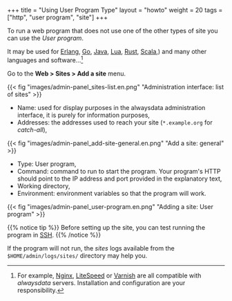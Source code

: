 +++
title = "Using User Program Type"
layout = "howto"
weight = 20
tags = ["http", "user program", "site"]
+++

To run a web program that does not use one of the other types of site you can use the *User program*.

It may be used for [Erlang](https://www.erlang.org/), [Go](languages/go), [Java](languages/java), [Lua](languages/lua), [Rust](https://www.rust-lang.org/), [Scala](https://www.scala-lang.org/),) and many other languages and software...[^1]

Go to the **Web > Sites > Add a site** menu.

{{< fig "images/admin-panel_sites-list.en.png" "Administration interface: list of sites" >}}

- Name: used for display purposes in the alwaysdata administration interface, it is purely for information purposes,
- Addresses: the addresses used to reach your site (`*.example.org` for _catch-all_),

{{< fig "images/admin-panel_add-site-general.en.png" "Add a site: general" >}}

- Type: User program,
- Command: command to run to start the program. Your program's HTTP should point to the IP address and port provided in the explanatory text,
- Working directory,
- Environment: environment variables so that the program will work.

{{< fig "images/admin-panel_user-program.en.png" "Adding a site: User program" >}}

{{% notice tip %}}
Before setting up the site, you can test running the program in [SSH](remote-access/ssh).
{{% /notice %}}

If the program will not run, the *sites* logs available from the `$HOME/admin/logs/sites/` directory may help you.

[^1]: For example, [Nginx](https://www.nginx.com/), [LiteSpeed](https://www.litespeedtech.com/) or [Varnish](https://varnish-cache.org/) are all compatible with *alwaysdata* servers. Installation and configuration are your responsibility.
